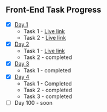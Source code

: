 ## Front-End Task Progress
- [x] [Day 1](Day%201/)
  - Task 1 - [Live link](https://sathya-bloglandingpage.netlify.app/)
  - Task 2 - [Live link](https://sathya-daynightmode.netlify.app/)
- [x] [Day 2](Day2/)
    - Task 1 - [Live link](https://sathya-socialmedialinks.netlify.app/)
    - Task 2 - completed
- [x] [Day 3](Day%203/)
    - Task 1 - completed
- [x] [Day 4](Day%204/)
    - Task 1 - Completed
    - Task 2 - completed
    - Task 3 - completed
- [ ] Day 100 - soon

